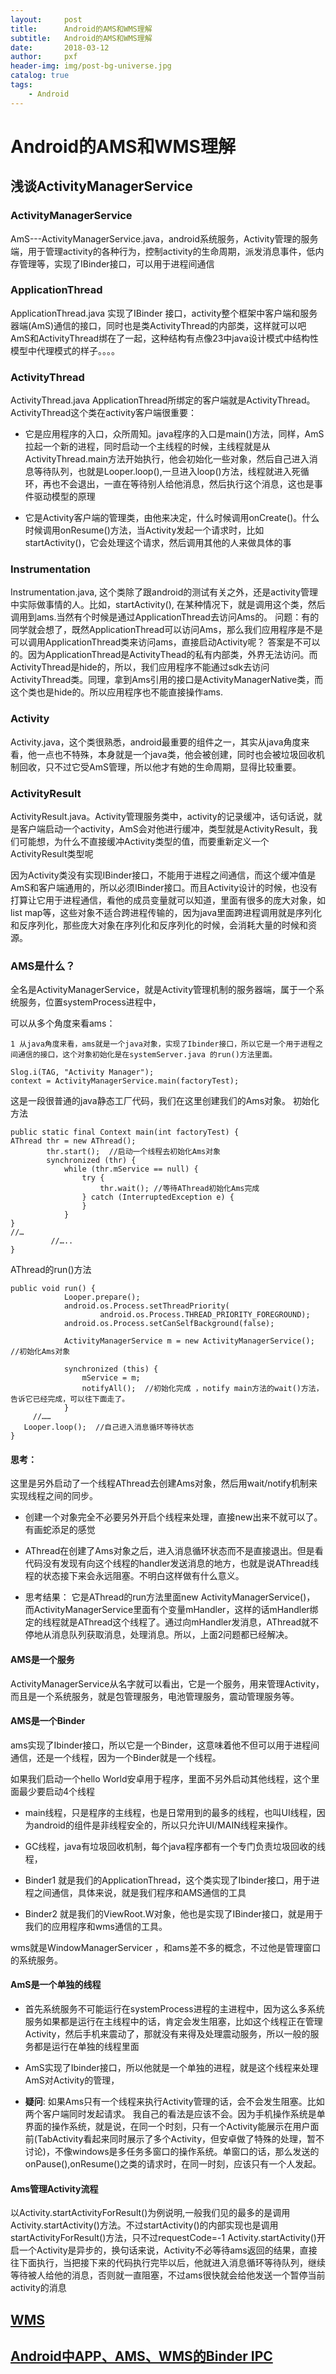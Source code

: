 ```yaml
---
layout:     post
title:      Android的AMS和WMS理解
subtitle:   Android的AMS和WMS理解
date:       2018-03-12
author:     pxf
header-img: img/post-bg-universe.jpg
catalog: true
tags:
    - Android
---
```

Android的AMS和WMS理解
==

## 浅谈ActivityManagerService

### ActivityManagerService
AmS---ActivityManagerService.java，android系统服务，Activity管理的服务端，用于管理activity的各种行为，控制activity的生命周期，派发消息事件，低内存管理等，实现了IBinder接口，可以用于进程间通信

### ApplicationThread
ApplicationThread.java 实现了IBinder 接口，activity整个框架中客户端和服务器端(AmS)通信的接口，同时也是类ActivityThread的内部类，这样就可以吧AmS和ActivityThread绑在了一起，这种结构有点像23中java设计模式中结构性模型中代理模式的样子。。。。

### ActivityThread
ActivityThread.java ApplicationThread所绑定的客户端就是ActivityThread。ActivityThread这个类在activity客户端很重要：

* 它是应用程序的入口，众所周知。java程序的入口是main()方法，同样，AmS拉起一个新的进程，同时启动一个主线程的时候，主线程就是从ActivityThread.main方法开始执行，他会初始化一些对象，然后自己进入消息等待队列，也就是Looper.loop(),一旦进入loop()方法，线程就进入死循环，再也不会退出，一直在等待别人给他消息，然后执行这个消息，这也是事件驱动模型的原理

* 它是Activity客户端的管理类，由他来决定，什么时候调用onCreate()。什么时候调用onResume()方法，当Activity发起一个请求时，比如startActivity()，它会处理这个请求，然后调用其他的人来做具体的事

### Instrumentation
Instrumentation.java, 这个类除了跟android的测试有关之外，还是activity管理中实际做事情的人。比如，startActivity(), 在某种情况下，就是调用这个类，然后调用到ams.当然有个时候是通过ApplicationThread去访问Ams的。
问题：有的同学就会想了，既然ApplicationThread可以访问Ams，那么我们应用程序是不是可以调用ApplicationThread类来访问ams，直接启动Activity呢？
答案是不可以的。因为ApplicationThread是ActivityThead的私有内部类，外界无法访问。而ActivityThread是hide的，所以，我们应用程序不能通过sdk去访问ActivityThread类。同理，拿到Ams引用的接口是ActivityManagerNative类，而这个类也是hide的。所以应用程序也不能直接操作ams.

### Activity
Activity.java，这个类很熟悉，android最重要的组件之一，其实从java角度来看，他一点也不特殊，本身就是一个java类，他会被创建，同时也会被垃圾回收机制回收，只不过它受AmS管理，所以他才有她的生命周期，显得比较重要。

### ActivityResult
ActivityResult.java。Activity管理服务类中，activity的记录缓冲，话句话说，就是客户端启动一个activity，AmS会对他进行缓冲，类型就是ActivityResult，我们可能想，为什么不直接缓冲Activity类型的值，而要重新定义一个ActivityResult类型呢

   因为Activity类没有实现IBinder接口，不能用于进程之间通信，而这个缓冲值是AmS和客户端通用的，所以必须IBinder接口。而且Activity设计的时候，也没有打算让它用于进程通信，看他的成员变量就可以知道，里面有很多的庞大对象，如list map等，这些对象不适合跨进程传输的，因为java里面跨进程调用就是序列化和反序列化，那些庞大对象在序列化和反序列化的时候，会消耗大量的时候和资源。

### AMS是什么？

全名是ActivityManagerService，就是Activity管理机制的服务器端，属于一个系统服务，位置systemProcess进程中，

可以从多个角度来看ams：

    1 从java角度来看，ams就是一个java对象，实现了Ibinder接口，所以它是一个用于进程之间通信的接口，这个对象初始化是在systemServer.java 的run()方法里面。
```
Slog.i(TAG, "Activity Manager");
context = ActivityManagerService.main(factoryTest);
```
这是一段很普通的java静态工厂代码，我们在这里创建我们的Ams对象。
初始化方法
```
public static final Context main(int factoryTest) {
AThread thr = new AThread();
        thr.start();  //启动一个线程去初始化Ams对象
        synchronized (thr) {
            while (thr.mService == null) {
                try {
                    thr.wait(); //等待AThread初始化Ams完成
                } catch (InterruptedException e) {
                }
            }
}
//…
         //…..
}
```
AThread的run()方法

```
public void run() {
            Looper.prepare();
            android.os.Process.setThreadPriority(
                    android.os.Process.THREAD_PRIORITY_FOREGROUND);
            android.os.Process.setCanSelfBackground(false);

            ActivityManagerService m = new ActivityManagerService();  //初始化Ams对象 

            synchronized (this) {
                mService = m;
                notifyAll();  //初始化完成 ，notify main方法的wait()方法，告诉它已经完成，可以往下面走了。
            }
     //……
   Looper.loop();  //自己进入消息循环等待状态
}
```

#### 思考：
这里是另外启动了一个线程AThread去创建Ams对象，然后用wait/notify机制来实现线程之间的同步。
* 创建一个对象完全不必要另外开启个线程来处理，直接new出来不就可以了。有画蛇添足的感觉
* AThread在创建了Ams对象之后，进入消息循环状态而不是直接退出。但是看代码没有发现有向这个线程的handler发送消息的地方，也就是说AThread线程的状态接下来会永远阻塞。不明白这样做有什么意义。

* 思考结果：
它是AThread的run方法里面new ActivityManagerService()， 而ActivityManagerService里面有个变量mHandler，这样的话mHandler绑定的线程就是AThread这个线程了。通过向mHandler发消息，AThread就不停地从消息队列获取消息，处理消息。所以，上面2问题都已经解决。

#### AMS是一个服务

   ActivityManagerService从名字就可以看出，它是一个服务，用来管理Activity，而且是一个系统服务，就是包管理服务，电池管理服务，震动管理服务等。

#### AMS是一个Binder

ams实现了Ibinder接口，所以它是一个Binder，这意味着他不但可以用于进程间通信，还是一个线程，因为一个Binder就是一个线程。

  如果我们启动一个hello World安卓用于程序，里面不另外启动其他线程，这个里面最少要启动4个线程

   * main线程，只是程序的主线程，也是日常用到的最多的线程，也叫UI线程，因为android的组件是非线程安全的，所以只允许UI/MAIN线程来操作。

  * GC线程，java有垃圾回收机制，每个java程序都有一个专门负责垃圾回收的线程，

  * Binder1 就是我们的ApplicationThread，这个类实现了Ibinder接口，用于进程之间通信，具体来说，就是我们程序和AMS通信的工具

  *  Binder2 就是我们的ViewRoot.W对象，他也是实现了IBinder接口，就是用于我们的应用程序和wms通信的工具。

  wms就是WindowManagerServicer ，和ams差不多的概念，不过他是管理窗口的系统服务。

####  AmS是一个单独的线程

* 首先系统服务不可能运行在systemProcess进程的主进程中，因为这么多系统服务如果都是运行在主线程中的话，肯定会发生阻塞，比如这个线程正在管理Activity，然后手机来震动了，那就没有来得及处理震动服务，所以一般的服务都是运行在单独的线程里面

* AmS实现了Ibinder接口，所以他就是一个单独的进程，就是这个线程来处理AmS对Activity的管理，

* **疑问**: 如果Ams只有一个线程来执行Activity管理的话，会不会发生阻塞。比如两个客户端同时发起请求。
我自己的看法是应该不会。因为手机操作系统是单界面的操作系统，就是说，在同一个时刻，只有一个Activity能展示在用户面前(TabActivity看起来同时展示了多个Activity，但安卓做了特殊的处理，暂不讨论)，不像windows是多任务多窗口的操作系统。单窗口的话，那么发送的onPause(),onResume()之类的请求时，在同一时刻，应该只有一个人发起。

#### Ams管理Activity流程
以Activity.startActivityForResult()为例说明,一般我们见的最多的是调用Activity.startActivity()方法。不过startActivity()的内部实现也是调用startActivityForResult()方法，只不过requestCode=-1
Activity.startActivity()开启一个Activity是异步的，换句话来说，Activity不必等待ams返回的结果，直接往下面执行，当把接下来的代码执行完毕以后，他就进入消息循环等待队列，继续等待被人给他的消息，否则就一直阻塞，不过ams很快就会给他发送一个暂停当前activity的消息

##  [WMS](https://www.aliyun.com/jiaocheng/android_1772.html)

## [Android中APP、AMS、WMS的Binder IPC](http://blog.csdn.net/qq526459753/article/details/51034625)

